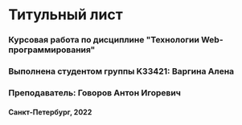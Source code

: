 # Титульный лист
### Курсовая работа по дисциплине "Технологии Web-программирования"

### Выполнена студентом группы K33421: Варгина Алена
### Преподаватель: Говоров Антон Игоревич

#### Санкт-Петербург, 2022
